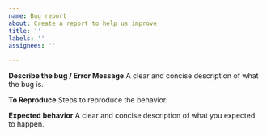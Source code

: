 ```yaml
---
name: Bug report
about: Create a report to help us improve
title: ''
labels: ''
assignees: ''

---
```


**Describe the bug / Error Message**
A clear and concise description of what the bug is.

**To Reproduce**
Steps to reproduce the behavior:

**Expected behavior**
A clear and concise description of what you expected to happen.
